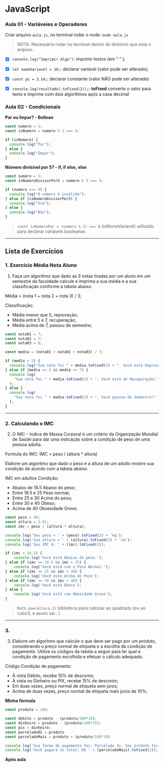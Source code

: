# JavaScript

### Aula 01 - Variáveies e Operadores

Criar arquivo `aula.js`, no terminal rodar o node: `node aula.js`

> NOTA: Necessário rodar no terminal dentro do diretório que está o arquivo.

- [x] `console.log("Imprimir Algo")`: imprimir textos (em " " );
- [x] `let nomeVariavel = 10;`: declarar variável (valor pode ser alterado);
- [x] `const pi = 3.14;`: declarar constante (valor NÃO pode ser alterado)

- [x] `console.log(resultado).toFixed(2));`: **toFixed** converte o valor para texto e imprime com dois algorítimos após a casa decimal

### Aula 02 - Condicionais

**Par ou Ímpar? - Bollean**

```javascript
const numero = 3;
const isNumero = numero % 2 === 0;

if (isNumero) {
  console.log("Par");
} else {
  console.log("Ímpar");
}
```

**Número divisível por 5? - if, if else, else**

```javascript
const numero = 5;
const isNumeroDivisorPor5 = numero % 5 === 0;

if (numero === 0) {
  console.log("O número é inválido");
} else if (isNumeroDivisorPor5) {
  console.log("Sim");
} else {
  console.log("Não");
}
```

> `const isNumeroPar = (numero % 2) === 0` (isNomeVariavel) utilizado para declarar variáveis booleanas

---

## Lista de Exercícios

### 1. Exercício Média Nota Aluno

1. Faça um algorítimo que dado as 3 notas tiradas por um aluno em um semestre da faculdade calcule e imprima a sua média e a sua classificação conforme a tabela abaixo.

Média = (nota 1 + nota 2 + nota 3) / 3;

Classificação:

- Média menor que 5, reprovação;
- Média entre 5 e 7, recuperação;
- Média acima de 7, passou de semestre;

```javascript
const nota01 = 7;
const nota02 = 7;
const nota03 = 8;

const media = (nota01 + nota02 + nota03) / 3;

if (media < 5) {
  console.log("Sua nota foi " + media.toFixed(2) + ". Você está Reprovado!");
} else if (media >= 5 && media <= 7) {
  console.log(
    "Sua nota foi " + media.toFixed(2) + ". Você está de Recuperação!."
  );
} else {
  console.log(
    "Sua nota foi " + media.toFixed(2) + ". Você passou de Semestre!"
  );
}
```
<hr>

### 2. Calculando o IMC

2. O IMC – Indice de Massa Corporal é um critério da Organização Mundial de Saúde para dar uma indicação sobre a condição de peso de uma pessoa adulta.

Formula do IMC:
IMC = peso / (altura \* altura)

Elabore um algoritmo que dado o peso e a altura de um adulto mostre sua condição de acordo com a tabela abaixo.

IMC em adultos Condição:

- Abaixo de 18.5 Abaixo do peso;
- Entre 18.5 e 25 Peso normal;
- Entre 25 e 30 Acima do peso;
- Entre 30 e 40 Obeso;
- Acima de 40 Obsesidade Grave;

```javascript
const peso = 80;
const altura = 1.81;
const imc = peso / (altura * altura);

console.log('Seu peso = ' + (peso).toFixed(2) + 'kg');
console.log('Sua altura = ' + (altura).toFixed(2) + 'cm');
console.log('Seu IMC é: ' + (imc).toFixed(2));

if (imc < 18.5) {
    console.log('Você está Abaixo do peso.');
} else if (imc >= 18.5 && imc < 25) {
    console.log('Você está com o Peso Normal.');
} else if (imc >= 25 && imc < 30) {
    console.log('Você está Acima do Peso');
} else if (imc >= 30 && imc < 40) {
    console.log('Você está Obeso');
} else {
    console.log('Você está com Obesidade Grave');
}
```

> `Math.pow(altura,2)` biblioteca para calcular ao quadrado (ou ao cubo3, e assim vai...)

<hr>

### 3. 

3) Elabore um algoritmo que calcule o que deve ser pago por um produto, considerando o preço normal de etiqueta e a escolha da condição de pagamento. 
Utilize os códigos da tabela a seguir para ler qual a condição de pagamento escolhida e efetuar o cálculo adequado.

Código Condição de pagamento:
- À vista Débito, recebe 10% de desconto;
- À vista no Dinheiro ou PIX, recebe 15% de desconto;
- Em duas vezes, preço normal de etiqueta sem juros;
- Acima de duas vezes, preço normal de etiqueta mais juros de 10%;


**Minha fórmula**
```javascript
const produto = 100;

const debito = produto - (produto/100*10);
const dinheiro = produto - (produto/100*15);
const pix = dinheiro;
const parcelado02 = produto
const parceladoMais = produto + (produto/100*10)

console.log('Sua forma de pagamento foi: Parcelado 3x. Seu produto foi R$ ' + produto);
console.log('Você pagará no total: R$ ' + (parceladoMais).toFixed(2));
```

**Após aula**
```javascript

```
